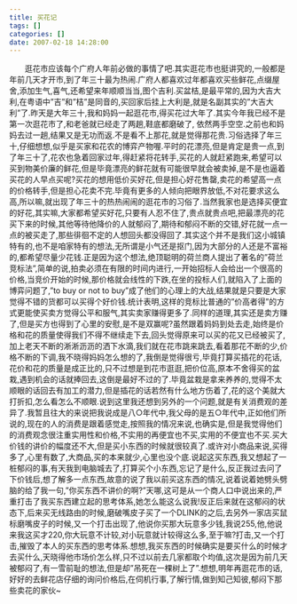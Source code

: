 ```yaml
---
title: 买花记
tags: []
categories: []
date: 2007-02-18 14:28:00 
---
```



&emsp;&emsp;逛花市应该每个广府人年前必做的事情了吧.其实逛花市也挺讲究的,一般都是年前几天才开市,到了年三十最为热闹.广府人都喜欢过年都喜欢买些鲜花,点缀屋舍,添加生气,喜气,还希望来年顺顺当当,图个吉利.买盆桔,是最平常的,因为大吉大利,在粤语中”吉”和”桔”是同音的,买回家后挂上大利是,就是名副其实的”大吉大利”了.昨天是大年三十,我和妈妈一起逛花市,得买花过大年了.其实今年我已经不是第一次逛花市了,和老爸就已经走了两趟,鞋底都磨破了, 依然两手空空.之前也和妈妈去过一趟,结果又是无功而返.不是看不上那花,就是觉得那花贵.习俗选择了年三十,仔细想想,似乎是买家和花农的博弈产物喔.平时的花漂亮,但是肯定是贵一点,到了年三十了,花农也急着回家过年,得赶紧将花转手,买花的人就赶紧跑来,希望可以买到物美价廉的鲜花,但是毕竟漂亮的鲜花就有可能很早就会被卖掉,是不是也逼着买花的人早点买呢?买花的想用低价买好花,但是担心好花售罄,卖花的希望高一点的价格转手,但是担心花卖不完.毕竟有更多的人倾向把眼界放低,不对花要求这么高,所以嘛,就出现了年三十的热热闹闹的逛花市的习俗了.当然我家也是选择买便宜的好花,其实嘛,大家都希望买好花,只要有人忍不住了,贵点就贵点吧,把最漂亮的花买下来的时候,其他等待他降价的人就郁闷了,期待和郁闷不断的交错,好花就一点一点的被买走了,那些徘徊不定的人想回头都没得回了.其实这个并不是我们这小城镇特有的,也不是咱家特有的想法,无所谓是小气还是抠门,因为大部分的人还是不富裕的,都希望尽量少花钱.正是因为这个想法,绝顶聪明的荷兰商人提出了著名的”荷兰竞标法”,简单的说,拍卖必须在有限的时间内进行,一开始招标人会给出一个很高的价格,当竞价开始的时候,那价格就会线性的下跌,在坐的投标人们,就陷入了上面的博弈问题了,”to buy or not to buy”成了他们的心理上的大战,结果就是只要是大家觉得不错的货都可以买得个好价钱.统计表明,这样的竞标比普通的”价高者得”的方式更能使买卖方觉得公平和服气,其实卖家赚得更多了.同样的道理,其实还是卖方赚了,但是买方也得到了心里的安慰,是不是双赢呢?虽然跟着妈妈到处去走,始终是价格和花的质量使得我们不得不继续走下去,回头觉得原来可以买的花又已经被买了,加上老天不断的淅淅沥沥的洒下水滴,我们就在花市跳来跳去,看着那花不断的少,价格不断的下调,我不晓得妈妈怎么想的了,我倒是觉得很亏,毕竟打算买插花的花话,花价和花的质量是成正比的,只不过想是到花市逛逛,把价位高,原本不舍得买的盆栽,遇到机会的话就捧回去,这倒是最好不过的了.毕竟盆栽是拿来养养的,觉得不太顺眼的话回去有加工的潜力,但是插花的话若然有什么地方伤着了,花的这个美就大打折扣,怎么看怎么不顺眼.说到这里我还想到另外的一个问题,就是有关消费观的差异了.我暂且往大的来说把我说成是八○年代中,我父母的是五○年代中,正如他们所说的,现在的人的消费是跟着感觉走,按照我的情况来说,也确实是,但是我觉得他们的消费观念很注重实用性和价格,不实用的再便宜也不买,实用的不便宜也不买.买大价钱的讲价的幅度还不大,但是买小东西的时候就很较真了.或许对小商品来说,买得多了,心里有数了,大商品,买的本来就少,心里也没个底.说起这买东西,我又想起了一桩郁闷的事,有天我到电脑城去了,打算买个小东西,忘记了是什么,反正我过去问了下价钱后,想了解多一点东西,故意的说了我以前买这东西的情况,说着说着她劈头劈脑的给了我一句,”你买东西不讲价的啊?”天哪,这可是从一个商人口中说出来的,严重打击了我买东西建立起的思考体系,她怎么能这么说我!反正后来就在这郁闷的状态下,后来买无线路由的时候,磨破嘴皮子买了一个DLINK的之后,去另外一家店买鼠标磨嘴皮子的时候,又一个打击出现了,他说你买那大玩意多少钱,我说255,他,他说来我这买才220,你大玩意不计较,对小玩意就计较得这么多,至于嘛?打击,又一个打击,摧毁了本人的买东西的思考体系.想想,我买东西的时候确实是要买什么的时候才去买什么,天晓得他市场价怎么样,只不过以前去几家都取个均值,这次是因为前几天被郁闷了,有一雪前耻的想法,但是却”吊死在一棵树上了”.想想,明年再逛花市的话,好好的去鲜花店仔细的询问价格后,在伺机行事,了解行情,做到知己知彼,郁闷下那些卖花的家伙~